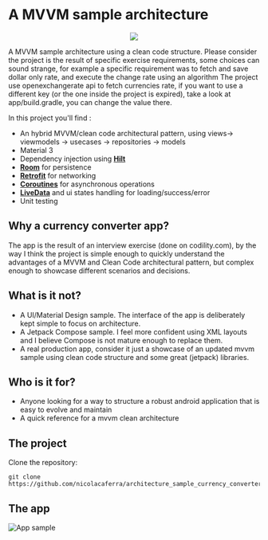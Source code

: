 # A MVVM sample architecture
<p align="center">
<img src="https://i.imgur.com/K0Xm7QU.png"/>
</p>

A MVVM sample architecture using a clean code structure. 
Please consider the project is the result of specific exercise requirements, some choices can sound strange, for example a specific requirement was to fetch and save dollar only rate, and execute the change rate using an algorithm
The project use openexchangerate api to fetch currencies rate, if you want to use a different key (or the one inside the project is expired), take a look at app/build.gradle, you can change the value there.

In this project you'll find :

* An hybrid MVVM/clean code architectural pattern, using views-> viewmodels -> usecases -> repositories -> models
* Material 3
* Dependency injection using **[Hilt](https://developer.android.com/training/dependency-injection/hilt-android)**
* **[Room](https://developer.android.com/training/data-storage/room)** for persistence
* **[Retrofit](https://square.github.io/retrofit/)** for networking
* **[Coroutines](https://kotlinlang.org/docs/coroutines-overview.html)** for asynchronous operations
* **[LiveData](https://developer.android.com/topic/libraries/architecture/livedata)** and ui states handling for loading/success/error
* Unit testing

## Why a currency converter app?

The app is the result of an interview exercise (done on codility.com), by the way I think the project is simple enough to quickly understand the advantages of a MVVM and Clean Code architectural pattern, but complex enough to showcase different scenarios and decisions.

## What is it not?

*   A UI/Material Design sample. The interface of the app is deliberately kept simple to focus on architecture.
*   A Jetpack Compose sample. I feel more confident using XML layouts and I believe Compose is not mature enough to replace them.
*   A real production app, consider it just a showcase of an updated mvvm sample using clean code structure and some great (jetpack) libraries.

## Who is it for?

*   Anyone looking for a way to structure a robust android application that is easy to evolve and maintain
*   A quick reference for a mvvm clean architecture

## The project

Clone the repository:

```
git clone https://github.com/nicolacaferra/architecture_sample_currency_converter.git
```

## The app 
![App sample](https://nicolacaferra.dev/assets/images/2022/app_in_action.gif)